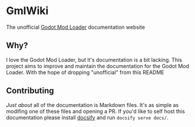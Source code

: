 # GmlWiki
The unofficial [Godot Mod Loader](https://github.com/GodotModding/godot-mod-loader) documentation website

## Why?
I love the Godot Mod Loader, but it's documentation is a bit lacking. This project aims to improve and maintain the documentation for the Godot Mod Loader. With the hope of dropping "unofficial" from this README

## Contributing
*Just about* all of the documentation is Markdown files. It's as simple as modifing one of these files and opening a PR. If you'd like to self host this documentation please install [docsify](https://docsify.js.org/#/) and run `docsify serve docs/`.
